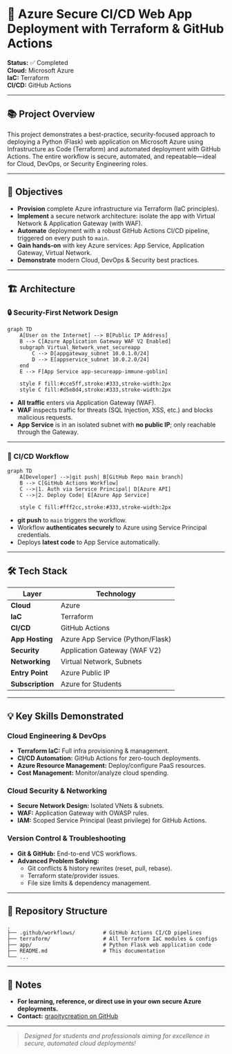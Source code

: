 # 🚀 Azure Secure CI/CD Web App Deployment with Terraform & GitHub Actions

**Status:** ✅ Completed  
**Cloud:** Microsoft Azure  
**IaC:** Terraform  
**CI/CD:** GitHub Actions

---

## 📚 Project Overview

This project demonstrates a best-practice, security-focused approach to deploying a Python (Flask) web application on Microsoft Azure using Infrastructure as Code (Terraform) and automated deployment with GitHub Actions. The entire workflow is secure, automated, and repeatable—ideal for Cloud, DevOps, or Security Engineering roles.

---

## 🎯 Objectives

- **Provision** complete Azure infrastructure via Terraform (IaC principles).
- **Implement** a secure network architecture: isolate the app with Virtual Network & Application Gateway (with WAF).
- **Automate** deployment with a robust GitHub Actions CI/CD pipeline, triggered on every push to `main`.
- **Gain hands-on** with key Azure services: App Service, Application Gateway, Virtual Network.
- **Demonstrate** modern Cloud, DevOps & Security best practices.

---

## 🏗️ Architecture

### 🔒 Security-First Network Design

```mermaid
graph TD
    A[User on the Internet] --> B[Public IP Address]
    B --> C[Azure Application Gateway WAF V2 Enabled]
    subgraph Virtual_Network_vnet_secureapp
        C --> D[appgateway_subnet 10.0.1.0/24]
        D --> E[appservice_subnet 10.0.2.0/24]
    end
    E --> F[App Service app-secureapp-immune-goblin]

    style F fill:#cce5ff,stroke:#333,stroke-width:2px
    style C fill:#d5e8d4,stroke:#333,stroke-width:2px
```

- **All traffic** enters via Application Gateway (WAF).
- **WAF** inspects traffic for threats (SQL Injection, XSS, etc.) and blocks malicious requests.
- **App Service** is in an isolated subnet with **no public IP**; only reachable through the Gateway.

---

### 🔄 CI/CD Workflow

```mermaid
graph TD
    A[Developer] -->|git push| B[GitHub Repo main branch]
    B --> C[GitHub Actions Workflow]
    C -->|1. Auth via Service Principal| D[Azure API]
    C -->|2. Deploy Code| E[Azure App Service]

    style C fill:#fff2cc,stroke:#333,stroke-width:2px
```

- **git push** to `main` triggers the workflow.
- Workflow **authenticates securely** to Azure using Service Principal credentials.
- Deploys **latest code** to App Service automatically.

---

## 🛠️ Tech Stack

| Layer               | Technology                         |
| ------------------- | ---------------------------------- |
| **Cloud**           | Azure                              |
| **IaC**             | Terraform                          |
| **CI/CD**           | GitHub Actions                     |
| **App Hosting**     | Azure App Service (Python/Flask)   |
| **Security**        | Application Gateway (WAF V2)       |
| **Networking**      | Virtual Network, Subnets           |
| **Entry Point**     | Azure Public IP                    |
| **Subscription**    | Azure for Students                 |

---

## 💡 Key Skills Demonstrated

### Cloud Engineering & DevOps

- **Terraform IaC:** Full infra provisioning & management.
- **CI/CD Automation:** GitHub Actions for zero-touch deployments.
- **Azure Resource Management:** Deploy/configure PaaS resources.
- **Cost Management:** Monitor/analyze cloud spending.

### Cloud Security & Networking

- **Secure Network Design:** Isolated VNets & subnets.
- **WAF:** Application Gateway with OWASP rules.
- **IAM:** Scoped Service Principal (least privilege) for GitHub Actions.

### Version Control & Troubleshooting

- **Git & GitHub:** End-to-end VCS workflows.
- **Advanced Problem Solving:** 
  - Git conflicts & history rewrites (reset, pull, rebase).
  - Terraform state/provider issues.
  - File size limits & dependency management.

---

## 📂 Repository Structure

```
.
├── .github/workflows/         # GitHub Actions CI/CD pipelines
├── terraform/                 # All Terraform IaC modules & configs
├── app/                       # Python Flask web application code
├── README.md                  # This documentation
└── ...
```

---

## 📎 Notes

- **For learning, reference, or direct use in your own secure Azure deployments.**
- **Contact:** [grapitycreation on GitHub](https://github.com/grapitycreation)

---

> _Designed for students and professionals aiming for excellence in secure, automated cloud deployments!_
